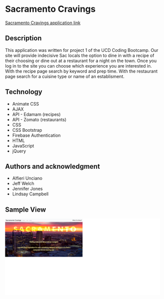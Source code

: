 # Sacramento Cravings

[Sacramento Cravings application link](https://jenniferhjones.github.io/portfolio/project1/)


## Description
This application was written for project 1 of the UCD Coding Bootcamp. Our site will provide indecisive Sac locals the option to dine in with a recipe of their choosing or dine out at a restaurant for a night on the town. Once you log in to the site you can choose which experience you are interested in. With the recipe page search by keyword and prep time. With the restaurant page search for a cuisine type or name of an establisment.


## Technology
* Animate CSS
* AJAX
* API - Edamam (recipes)
* API - Zomato (restaurants)
* CSS
* CSS Bootstrap
* Firebase Authentication
* HTML
* JavaScript
* jQuery

## Authors and acknowledgment
* Alfieri Unciano
* Jeff Welch
* Jennifer Jones
* Lindsay Campbell

## Sample View

![Sacramento Cravings App Screenshot](./assets/images/screenshot1.png)
